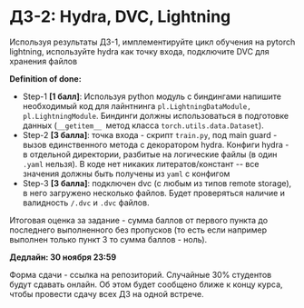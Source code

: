 # ДЗ-2: Hydra, DVC, Lightning

Используя результаты ДЗ-1, имплементируйте цикл обучения на pytorch lightning, используйте hydra как точку входа, подключите DVC для хранения файлов

**Definition of done:**
- Step-1 **[1 балл]**: Используя python модуль с биндингами напишите необходимый код для лайнтнинга ```pl.LightningDataModule, pl.LightningModule```. Биндинги должны использоваться в подготовке данных (```__getitem__ ```метод класса ```torch.utils.data.Dataset```).
- Step-2 **[3 балла]**: точка входа - скрипт ```train.py```, под main guard - вызов единственного метода с декоратором hydra. Конфиги hydra - в отдельной директории, разбитые на логические файлы (в один ```.yaml``` нельзя). В коде нет никаких литератов/констант -- все значения должны быть получены из ```yaml``` с конфигом
- Step-3 **[3 балла]**: подключен dvc (с любым из типов remote storage), в него загружено несколько файлов. Будет проверяться наличие и валидность ```/.dvc``` и ```.dvc``` файлов.

Итоговая оценка за задание - сумма баллов от первого пункта до последнего выполненного без пропусков (то есть если например выполнен только пункт 3 то сумма баллов - ноль).

**Дедлайн: 30 ноября 23:59**

Форма сдачи - ссылка на репозиторий.
Случайные 30% студентов будут сдавать онлайн. Об этом будет сообщено ближе к концу курса, чтобы провести сдачу всех ДЗ на одной встрече.
